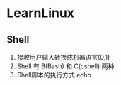 # LearnLinux

## Shell

1. 接收用户输入转换成机器语言(0,1) 
2. Shell 有 B(Bash) 和 C(cshell) 两种
3. Shell脚本的执行方式
echo